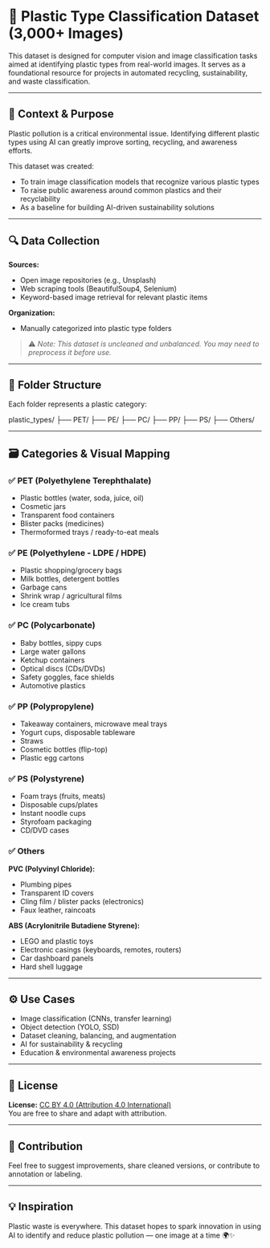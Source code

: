 # 🧠 Plastic Type Classification Dataset (3,000+ Images)

This dataset is designed for computer vision and image classification tasks aimed at identifying plastic types from real-world images. It serves as a foundational resource for projects in automated recycling, sustainability, and waste classification.

---

## 📌 Context & Purpose

Plastic pollution is a critical environmental issue. Identifying different plastic types using AI can greatly improve sorting, recycling, and awareness efforts.

This dataset was created:

- To train image classification models that recognize various plastic types  
- To raise public awareness around common plastics and their recyclability  
- As a baseline for building AI-driven sustainability solutions

---

## 🔍 Data Collection

**Sources:**
- Open image repositories (e.g., Unsplash)
- Web scraping tools (BeautifulSoup4, Selenium)
- Keyword-based image retrieval for relevant plastic items

**Organization:**
- Manually categorized into plastic type folders

> ⚠️ *Note: This dataset is uncleaned and unbalanced. You may need to preprocess it before use.*

---

## 📂 Folder Structure

Each folder represents a plastic category:

plastic_types/
├── PET/
├── PE/
├── PC/
├── PP/
├── PS/
├── Others/


---

## 🗃️ Categories & Visual Mapping

### ✅ PET (Polyethylene Terephthalate)
- Plastic bottles (water, soda, juice, oil)
- Cosmetic jars
- Transparent food containers
- Blister packs (medicines)
- Thermoformed trays / ready-to-eat meals

### ✅ PE (Polyethylene - LDPE / HDPE)
- Plastic shopping/grocery bags
- Milk bottles, detergent bottles
- Garbage cans
- Shrink wrap / agricultural films
- Ice cream tubs

### ✅ PC (Polycarbonate)
- Baby bottles, sippy cups
- Large water gallons
- Ketchup containers
- Optical discs (CDs/DVDs)
- Safety goggles, face shields
- Automotive plastics

### ✅ PP (Polypropylene)
- Takeaway containers, microwave meal trays
- Yogurt cups, disposable tableware
- Straws
- Cosmetic bottles (flip-top)
- Plastic egg cartons

### ✅ PS (Polystyrene)
- Foam trays (fruits, meats)
- Disposable cups/plates
- Instant noodle cups
- Styrofoam packaging
- CD/DVD cases

### ✅ Others

**PVC (Polyvinyl Chloride):**
- Plumbing pipes
- Transparent ID covers
- Cling film / blister packs (electronics)
- Faux leather, raincoats

**ABS (Acrylonitrile Butadiene Styrene):**
- LEGO and plastic toys
- Electronic casings (keyboards, remotes, routers)
- Car dashboard panels
- Hard shell luggage

---

## ⚙️ Use Cases

- Image classification (CNNs, transfer learning)
- Object detection (YOLO, SSD)
- Dataset cleaning, balancing, and augmentation
- AI for sustainability & recycling
- Education & environmental awareness projects

---

## 📎 License

**License:** [CC BY 4.0 (Attribution 4.0 International)](https://creativecommons.org/licenses/by/4.0/)  
You are free to share and adapt with attribution.

---

## 🙌 Contribution

Feel free to suggest improvements, share cleaned versions, or contribute to annotation or labeling.

---

## 💡 Inspiration

Plastic waste is everywhere. This dataset hopes to spark innovation in using AI to identify and reduce plastic pollution — one image at a time 🌍✨

